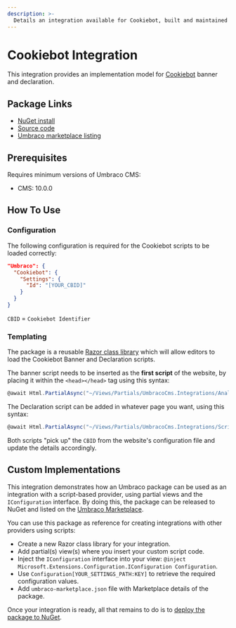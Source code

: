 ```yaml
---
description: >-
  Details an integration available for Cookiebot, built and maintained by Umbraco HQ.
---
```


# Cookiebot Integration

This integration provides an implementation model for [Cookiebot](https://www.cookiebot.com/) banner and declaration.

## Package Links

- [NuGet install](https://www.nuget.org/packages/Umbraco.Cms.Integrations.Analytics.Cookiebot)
- [Source code](https://github.com/umbraco/Umbraco.Cms.Integrations/tree/main/src/Umbraco.Cms.Integrations.Analytics.Cookiebot)
- [Umbraco marketplace listing](https://marketplace.umbraco.com/package/umbraco.cms.integrations.analytics.cookiebot)

## Prerequisites

Requires minimum versions of Umbraco CMS:
- CMS: 10.0.0

## How To Use

### Configuration

The following configuration is required for the Cookiebot scripts to be loaded correctly:

```json
"Umbraco": {
  "Cookiebot": {
    "Settings": {
      "Id": "[YOUR_CBID]"
    }
  }
}
```

`CBID` = `Cookiebot Identifier`

### Templating

The package is a reusable [Razor class library](https://learn.microsoft.com/en-us/aspnet/core/razor-pages/?view=aspnetcore-6.0&tabs=visual-studio) which will allow editors to load the Cookiebot Banner and Declaration scripts.

The banner script needs to be inserted as the **first script** of the website, by placing it within the `<head></head>` tag using this syntax:

```csharp
@await Html.PartialAsync("~/Views/Partials/UmbracoCms.Integrations/Analytics/Cookiebot/Banner.cshtml")
```

The Declaration script can be added in whatever page you want, using this syntax:

```csharp
@await Html.PartialAsync("~/Views/Partials/UmbracoCms.Integrations/Scripts/Cookiebot/Declaration.cshtml")
```

Both scripts "pick up" the `CBID` from the website's configuration file and update the details accordingly.

## Custom Implementations

This integration demonstrates how an Umbraco package can be used as an integration with a script-based provider, using partial views and the `IConfiguration` interface.  By doing this, the package can be released to NuGet and listed on the [Umbraco Marketplace](https://marketplace.umbraco.com).

You can use this package as reference for creating integrations with other providers using scripts:

- Create a new Razor class library for your integration.
- Add partial(s) view(s) where you insert your custom script code.
- Inject the `IConfiguration` interface into your view: `@inject Microsoft.Extensions.Configuration.IConfiguration Configuration`.
- Use `Configuration[YOUR_SETTINGS_PATH:KEY]` to retrieve the required configuration values.
- Add `umbraco-marketplace.json` file with Marketplace details of the package.

Once your integration is ready, all that remains to do is to [deploy the package to NuGet](https://learn.microsoft.com/en-us/nuget/what-is-nuget).




